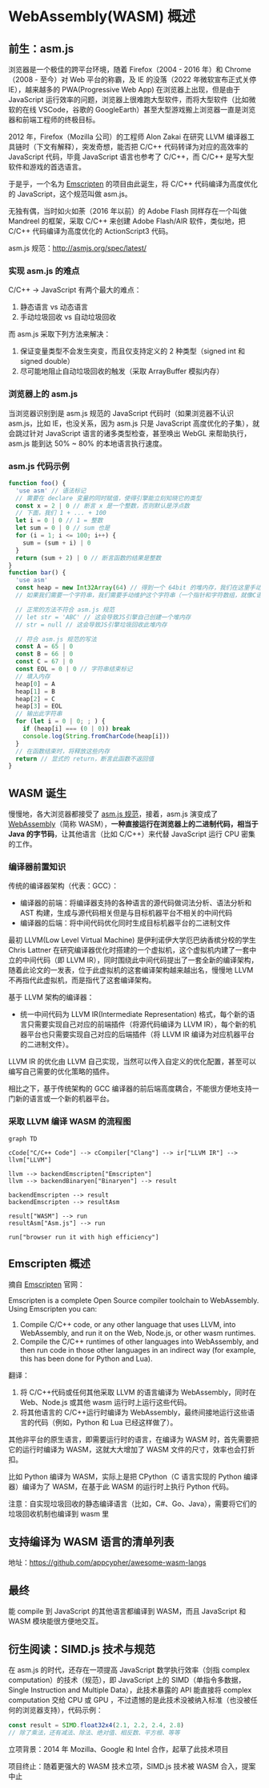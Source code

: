# WebAssembly(WASM) 概述

## 前生：asm.js

浏览器是一个极佳的跨平台环境，随着 Firefox（2004 - 2016 年）和 Chrome（2008 - 至今）对 Web 平台的称霸，及 IE 的没落（2022 年微软宣布正式关停 IE），越来越多的 PWA(Progressive Web App) 在浏览器上出现，但是由于 JavaScript 运行效率的问题，浏览器上很难跑大型软件，而将大型软件（比如微软的在线 VSCode，谷歌的 GoogleEarth）甚至大型游戏搬上浏览器一直是浏览器和前端工程师的终极目标。

2012 年，Firefox（Mozilla 公司）的工程师 Alon Zakai 在研究 LLVM 编译器工具链时（下文有解释），突发奇想，能否把 C/C++ 代码转译为对应的高效率的 JavaScript 代码，毕竟 JavaScript 语言也参考了 C/C++，而 C/C++ 是写大型软件和游戏的首选语言。

于是乎，一个名为 [Emscripten](https://github.com/emscripten-core/emscripten) 的项目由此诞生，将 C/C++ 代码编译为高度优化的 JavaScript，这个规范叫做 asm.js。

无独有偶，当时如火如荼（2016 年以前）的 Adobe Flash 同样存在一个叫做 Mandreel 的框架，采取 C/C++ 来创建 Adobe Flash/AIR 软件，类似地，把 C/C++ 代码编译为高度优化的 ActionScript3 代码。

asm.js 规范：<http://asmjs.org/spec/latest/>

### 实现 asm.js 的难点

C/C++ -> JavaScript 有两个最大的难点：

1. 静态语言 vs 动态语言
2. 手动垃圾回收 vs 自动垃圾回收

而 asm.js 采取下列方法来解决：

1. 保证变量类型不会发生突变，而且仅支持定义的 2 种类型（signed int 和 signed double）
2. 尽可能地阻止自动垃圾回收的触发（采取 ArrayBuffer 模拟内存）

### 浏览器上的 asm.js

当浏览器识别到是 asm.js 规范的 JavaScript 代码时（如果浏览器不认识 asm.js，比如 IE，也没关系，因为 asm.js 只是 JavaScript 高度优化的子集），就会跳过针对 JavaScript 语言的诸多类型检查，甚至唤出 WebGL 来帮助执行，asm.js 能到达 50% ~ 80% 的本地语言执行速度。

### asm.js 代码示例

```js
function foo() {
  'use asm' // 语法标记
  // 需要在 declare 变量的同时赋值，使得引擎能立刻知晓它的类型
  const x = 2 | 0 // 断言 x 是一个整数，否则默认是浮点数
  // 下面，我们 1 + ... + 100
  let i = 0 | 0 // 1 = 整数
  let sum = 0 | 0 // sum 也是
  for (i = 1; i <= 100; i++) {
    sum = (sum + i) | 0
  }
  return (sum + 2) | 0 // 断言函数的结果是整数
}
function bar() {
  'use asm'
  const heap = new Int32Array(64) // 得到一个 64bit 的堆内存，我们在这里手动维护此内存空间，不让JS引擎的垃圾回收干预
  // 如果我们需要一个字符串，我们需要手动维护这个字符串（一个指针和字符数组，就像C语言一样）

  // 正常的方法不符合 asm.js 规范
  // let str = 'ABC' // 这会导致JS引擎自己创建一个堆内存
  // str = null // 这会导致JS引擎垃圾回收此堆内存

  // 符合 asm.js 规范的写法
  const A = 65 | 0
  const B = 66 | 0
  const C = 67 | 0
  const EOL = 0 | 0 // 字符串结束标记
  // 填入内存
  heap[0] = A
  heap[1] = B
  heap[2] = C
  heap[3] = EOL
  // 输出此字符串
  for (let i = 0 | 0; ; ) {
    if (heap[i] === (0 | 0)) break
    console.log(String.fromCharCode(heap[i]))
  }
  // 在函数结束时，将释放这些内存
  return // 显式的 return，断言此函数不返回值
}
```

## WASM 诞生

慢慢地，各大浏览器都接受了 [asm.js 规范](http://asmjs.org/)，接着，asm.js 演变成了 [WebAssembly](https://webassembly.org/)（简称 WASM），**一种直接运行在浏览器上的二进制代码，相当于 Java 的字节码**，让其他语言（比如 C/C++）来代替 JavaScript 运行 CPU 密集的工作。

### 编译器前置知识

传统的编译器架构（代表：GCC）：

- 编译器的前端：将编译器支持的各种语言的源代码做词法分析、语法分析和 AST 构建，生成与源代码相关但是与目标机器平台不相关的中间代码
- 编译器的后端：将中间代码优化同时生成目标机器平台的二进制文件

最初 LLVM(Low Level Virtual Machine) 是伊利诺伊大学厄巴纳香槟分校的学生 Chris Lattner 在研究编译器优化时搭建的一个虚拟机，这个虚拟机内建了一套中立的中间代码（即 LLVM IR），同时围绕此中间代码提出了一套全新的编译架构，随着此论文的一发表，位于此虚拟机的这套编译架构越来越出名，慢慢地 LLVM 不再指代此虚拟机，而是指代了这套编译架构。

基于 LLVM 架构的编译器：

- 统一中间代码为 LLVM IR(Intermediate Representation) 格式，每个新的语言只需要实现自己对应的前端插件（将源代码编译为 LLVM IR），每个新的机器平台也只需要实现自己对应的后端插件（将 LLVM IR 编译为对应机器平台的二进制文件）。

LLVM IR 的优化由 LLVM 自己实现，当然可以传入自定义的优化配置，甚至可以编写自己需要的优化策略的插件。

相比之下，基于传统架构的 GCC 编译器的前后端高度耦合，不能很方便地支持一门新的语言或一个新的机器平台。

### 采取 LLVM 编译 WASM 的流程图

```mermaid
graph TD

cCode["C/C++ Code"] --> cCompiler["Clang"] --> ir["LLVM IR"] --> llvm["LLVM"]

llvm --> backendEmscripten["Emscripten"]
llvm --> backendBinaryen["Binaryen"] --> result

backendEmscripten --> result
backendEmscripten --> resultAsm

result["WASM"] --> run
resultAsm["Asm.js"] --> run

run["browser run it with high efficiency"]

```

## Emscripten 概述

摘自 [Emscripten](https://emscripten.org/) 官网：

Emscripten is a complete Open Source compiler toolchain to WebAssembly. Using Emscripten you can:

1. Compile C/C++ code, or any other language that uses LLVM, into WebAssembly, and run it on the Web, Node.js, or other wasm runtimes.
2. Compile the C/C++ runtimes of other languages into WebAssembly, and then run code in those other languages in an indirect way (for example, this has been done for Python and Lua).

翻译：

1. 将 C/C++代码或任何其他采取 LLVM 的语言编译为 WebAssembly，同时在 Web、Node.js 或其他 wasm 运行时上运行这些代码。
2. 将其他语言的 C/C++运行时编译为 WebAssembly，最终间接地运行这些语言的代码（例如，Python 和 Lua 已经这样做了）。

其他非平台的原生语言，即需要运行时的语言，在编译为 WASM 时，首先需要把它的运行时编译为 WASM，这就大大增加了 WASM 文件的尺寸，效率也会打折扣。

比如 Python 编译为 WASM，实际上是把 CPython（C 语言实现的 Python 编译器）编译为了 WASM，在基于此 WASM 的运行时上执行 Python 代码。

注意：自实现垃圾回收的静态编译语言（比如，C#、Go、Java），需要将它们的垃圾回收机制也编译到 wasm 里

## 支持编译为 WASM 语言的清单列表

地址：<https://github.com/appcypher/awesome-wasm-langs>

## 最终

能 compile 到 JavaScript 的其他语言都编译到 WASM，而且 JavaScript 和 WASM 模块能很方便地交互。

## 衍生阅读：SIMD.js 技术与规范

在 asm.js 的时代，还存在一项提高 JavaScript 数学执行效率（剑指 complex computation）的技术（规范），即 JavaScript 上的 SIMD（单指令多数据，Single Instruction and Multiple Data），此技术暴露的 API 能直接将 complex computation 交给 CPU 或 GPU ，不过遗憾的是此技术没被纳入标准（也没被任何的浏览器支持），代码示例：

```js
const result = SIMD.float32x4(2.1, 2.2, 2.4, 2.8)
// 除了乘法，还有减法、除法、绝对值、相反数、平方根、等等
```

立项背景：2014 年 Mozilla、Google 和 Intel 合作，起草了此技术项目

项目终止：随着更强大的 WASM 技术立项，SIMD.js 技术被 WASM 合入，提案中止
